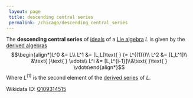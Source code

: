 ```yaml
---
 layout: page
 title: descending central series
 permalink: /chicago/descending_central_series
---
```


The **descending central series** of [ideals](https://mathgloss.github.io/MathGloss/ideal_of_a_Lie_algebra) of a [Lie algebra](https://mathgloss.github.io/MathGloss/Lie_algebra) $L$ is given by the [derived algebras](https://mathgloss.github.io/MathGloss/derived_Lie_algebra) $$\begin{align*}L^0 &= L\\ L^1 &= [L,L]\text{ } (= L^{(1)})\\ L^2 &= [L,L^1]\\ &\text{ }\text{ } \vdots\\ L^i &= [L,L^{i-1}]\\&\text{ }\text{ } \vdots\end{align*}$$ Where $L^{(1)}$ is the second element of the [derived series](https://mathgloss.github.io/MathGloss/derived_series_of_a_Lie_algebra) of $L$.

Wikidata ID: [Q109314515](https://www.wikidata.org/wiki/Q109314515)